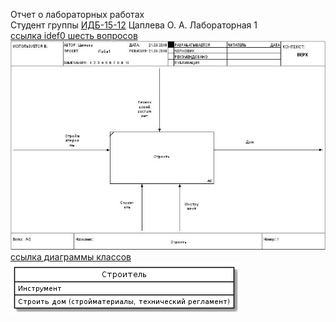 Отчет о лабораторных работах<br>
Студент группы [ИДБ-15-12](https://github.com/stankin/design-2018/wiki/list-idb-15-12) Цаплева О. А.
Лабораторная 1<br>
[ссылка idef0 шесть вопросов](http://127.0.0.1:50042/idef0/index.html?id=3)
<img src="01_A-0.jpg"><br>
[ссылка диаграммы классов](http://www.plantuml.com/plantuml/png/JOz1JiCm44NNzIb6NO748Kgu03lMbcrHgqwCngbO82GQX5YG0x3b1f4WKajQpl1z8oP4IDdzF_FcoLwbMdEzBODA6r_TQTObcQ1JeWUrABJPt7BSLlOgXiXqi_QrKujBvdW_JOeWY82HhUFvw55DbYK-SfEVy8DzRj1ZoEsITA9hyHFUSSgxSP-VSKGlhL7pWzmIlYGUwMpY91-4x4QNj3qwCRvTq5z_mKcENYNjy2sx0mdIunC3kd_zkRnixQqZuza4frQkilBxNm00)<br>
<img src="J1.png">
